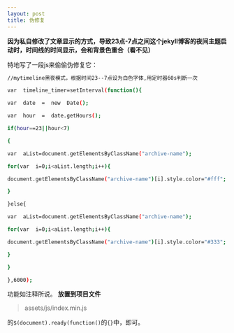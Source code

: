 ```yaml
---
layout: post
title: 伪修复
---
```

**因为私自修改了文章显示的方式，导致23点-7点之间这个jekyll博客的夜间主题启动时，时间线的时间显示，会和背景色重合（看不见）**

特地写了一段js来偷偷伪修复它：
```bash
//mytimeline黑夜模式，根据时间23--7点设为白色字体,用定时器60s判断一次

var  timeline_timer=setInterval(function(){

var  date  =  new  Date();

var  hour  =  date.getHours();

if(hour==23||hour<7)

{

var  aList=document.getElementsByClassName("archive-name");

for(var  i=0;i<aList.length;i++){

document.getElementsByClassName("archive-name")[i].style.color="#fff";

}

}else{

var  aList=document.getElementsByClassName("archive-name");

for(var  i=0;i<aList.length;i++){

document.getElementsByClassName("archive-name")[i].style.color="#333";

}

}

},6000);
```

功能如注释所说。
**放置到项目文件**

> assets/js/index.min.js

 的`$(document).ready(function()`的`{}`中，即可。

